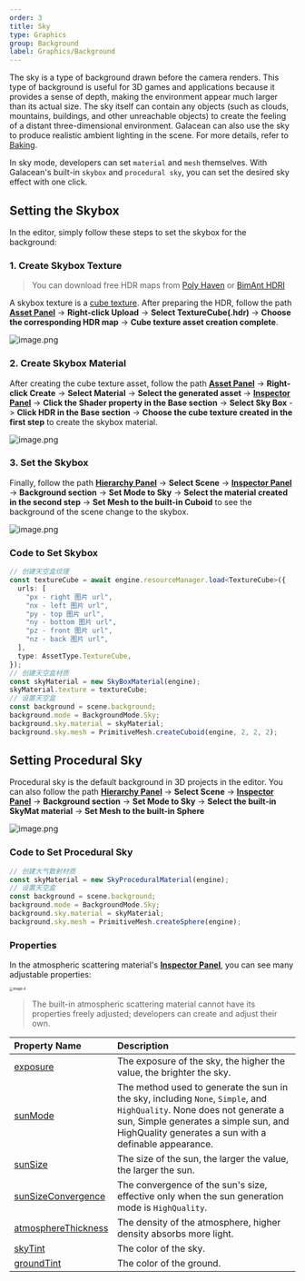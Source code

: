 ```yaml
---
order: 3
title: Sky
type: Graphics
group: Background
label: Graphics/Background
---
```


The sky is a type of background drawn before the camera renders. This type of background is useful for 3D games and applications because it provides a sense of depth, making the environment appear much larger than its actual size. The sky itself can contain any objects (such as clouds, mountains, buildings, and other unreachable objects) to create the feeling of a distant three-dimensional environment. Galacean can also use the sky to produce realistic ambient lighting in the scene. For more details, refer to [Baking](/en/docs/graphics/light/bake/).

In sky mode, developers can set `material` and `mesh` themselves. With Galacean's built-in `skybox` and `procedural sky`, you can set the desired sky effect with one click.

## Setting the Skybox

In the editor, simply follow these steps to set the skybox for the background:

### 1. Create Skybox Texture

> You can download free HDR maps from [Poly Haven](https://polyhaven.com/) or [BimAnt HDRI](http://hdri.bimant.com/)

A skybox texture is a [cube texture](/en/docs/graphics/texture/cube/). After preparing the HDR, follow the path **[Asset Panel](/en/docs/assets/interface)** -> **Right-click Upload** -> **Select TextureCube(.hdr)** -> **Choose the corresponding HDR map** -> **Cube texture asset creation complete**.

![image.png](https://mdn.alipayobjects.com/huamei_yo47yq/afts/img/A*Oi3FSLEEaYgAAAAAAAAAAAAADhuCAQ/original)

### 2. Create Skybox Material

After creating the cube texture asset, follow the path **[Asset Panel](/en/docs/assets/interface)** -> **Right-click Create** -> **Select Material** -> **Select the generated asset** -> **[Inspector Panel](/en/docs/interface/inspector)** -> **Click the Shader property in the Base section** -> **Select Sky Box** -> **Click HDR in the Base section** -> **Choose the cube texture created in the first step** to create the skybox material.

![image.png](https://mdn.alipayobjects.com/huamei_yo47yq/afts/img/A*9j2eSYkwg8MAAAAAAAAAAAAADhuCAQ/original)

### 3. Set the Skybox

Finally, follow the path **[Hierarchy Panel](/en/docs/interface/hierarchy)** -> **Select Scene** -> **[Inspector Panel](/en/docs/interface/inspector)** -> **Background section** -> **Set Mode to Sky** -> **Select the material created in the second step** -> **Set Mesh to the built-in Cuboid** to see the background of the scene change to the skybox.

![image.png](https://mdn.alipayobjects.com/huamei_yo47yq/afts/img/A*rqvsSpkGJ6UAAAAAAAAAAAAADhuCAQ/original)

### Code to Set Skybox

```typescript
// 创建天空盒纹理
const textureCube = await engine.resourceManager.load<TextureCube>({
  urls: [
    "px - right 图片 url",
    "nx - left 图片 url",
    "py - top 图片 url",
    "ny - bottom 图片 url",
    "pz - front 图片 url",
    "nz - back 图片 url",
  ],
  type: AssetType.TextureCube,
});
// 创建天空盒材质
const skyMaterial = new SkyBoxMaterial(engine);
skyMaterial.texture = textureCube;
// 设置天空盒
const background = scene.background;
background.mode = BackgroundMode.Sky;
background.sky.material = skyMaterial;
background.sky.mesh = PrimitiveMesh.createCuboid(engine, 2, 2, 2);
```

## Setting Procedural Sky

Procedural sky is the default background in 3D projects in the editor. You can also follow the path **[Hierarchy Panel](/en/docs/interface/hierarchy)** -> **Select Scene** -> **[Inspector Panel](/en/docs/interface/inspector)** -> **Background section** -> **Set Mode to Sky** -> **Select the built-in SkyMat material** -> **Set Mesh to the built-in Sphere**

![image.png](https://mdn.alipayobjects.com/huamei_yo47yq/afts/img/A*Qe3IRJ9ciNoAAAAAAAAAAAAADhuCAQ/original)

### Code to Set Procedural Sky

```typescript
// 创建大气散射材质
const skyMaterial = new SkyProceduralMaterial(engine);
// 设置天空盒
const background = scene.background;
background.mode = BackgroundMode.Sky;
background.sky.material = skyMaterial;
background.sky.mesh = PrimitiveMesh.createSphere(engine);
```

### Properties

In the atmospheric scattering material's **[Inspector Panel](/en/docs/interface/inspector)**, you can see many adjustable properties:

<img src="https://mdn.alipayobjects.com/huamei_yo47yq/afts/img/A*igE-RLCRc24AAAAAAAAAAAAADhuCAQ/original" alt="image-4" style="zoom:40%;" />

> The built-in atmospheric scattering material cannot have its properties freely adjusted; developers can create and adjust their own.

| Property Name                                                               | Description                                                                                                                                             |
| :-------------------------------------------------------------------------- | :------------------------------------------------------------------------------------------------------------------------------------------------------ |
| [exposure](/en/apis/core/#SkyProceduralMaterial-exposure)                   | The exposure of the sky, the higher the value, the brighter the sky.                                                                                     |
| [sunMode](/en/apis/core/#SkyProceduralMaterial-sunMode)                     | The method used to generate the sun in the sky, including `None`, `Simple`, and `HighQuality`. None does not generate a sun, Simple generates a simple sun, and HighQuality generates a sun with a definable appearance. |
| [sunSize](/en/apis/core/#SkyProceduralMaterial-sunSize)                     | The size of the sun, the larger the value, the larger the sun.                                                                                           |
| [sunSizeConvergence](/en/apis/core/#SkyProceduralMaterial-sunSizeConvergence) | The convergence of the sun's size, effective only when the sun generation mode is `HighQuality`.                                                         |
| [atmosphereThickness](/en/apis/core/#SkyProceduralMaterial-atmosphereThickness) | The density of the atmosphere, higher density absorbs more light.                                                                                        |
| [skyTint](/en/apis/core/#SkyProceduralMaterial-skyTint)                     | The color of the sky.                                                                                                                                    |
| [groundTint](/en/apis/core/#SkyProceduralMaterial-groundTint)               | The color of the ground.                                                                                                                                 |
